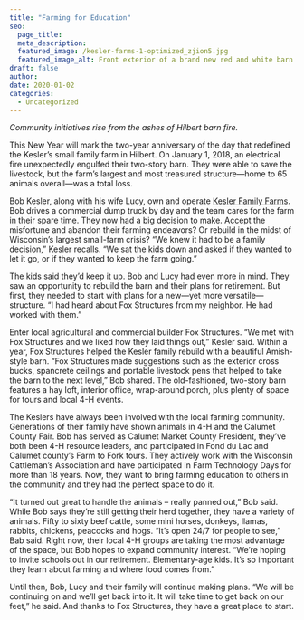 ```yaml
---
title: "Farming for Education"
seo:
  page_title:
  meta_description: 
  featured_image: /kesler-farms-1-optimized_zjion5.jpg
  featured_image_alt: Front exterior of a brand new red and white barn at Kessler family farm
draft: false
author:
date: 2020-01-02
categories:
  - Uncategorized
---
```


*Community initiatives rise from the ashes of Hilbert barn fire.*

This New Year will mark the two-year anniversary of the day that redefined the Kesler’s small family farm in Hilbert. On January 1, 2018, an electrical fire unexpectedly engulfed their two-story barn. They were able to save the livestock, but the farm’s largest and most treasured structure—home to 65 animals overall—was a total loss.

Bob Kesler, along with his wife Lucy, own and operate [Kesler Family Farms](/portfolio/kesler-family-farm/). Bob drives a commercial dump truck by day and the team cares for the farm in their spare time. They now had a big decision to make. Accept the misfortune and abandon their farming endeavors? Or rebuild in the midst of Wisconsin’s largest small-farm crisis? “We knew it had to be a family decision,” Kesler recalls. “We sat the kids down and asked if they wanted to let it go, or if they wanted to keep the farm going.”

The kids said they’d keep it up. Bob and Lucy had even more in mind. They saw an opportunity to rebuild the barn and their plans for retirement. But first, they needed to start with plans for a new—yet more versatile—structure. “I had heard about Fox Structures from my neighbor. He had worked with them.”

Enter local agricultural and commercial builder Fox Structures. “We met with Fox Structures and we liked how they laid things out,” Kesler said. Within a year, Fox Structures helped the Kesler family rebuild with a beautiful Amish-style barn. “Fox Structures made suggestions such as the exterior cross bucks, spancrete ceilings and portable livestock pens that helped to take the barn to the next level,” Bob shared. The old-fashioned, two-story barn features a hay loft, interior office, wrap-around porch, plus plenty of space for tours and local 4-H events.

The Keslers have always been involved with the local farming community. Generations of their family have shown animals in 4-H and the Calumet County Fair. Bob has served as Calumet Market County President, they’ve both been 4-H resource leaders, and participated in Fond du Lac and Calumet county’s Farm to Fork tours. They actively work with the Wisconsin Cattleman’s Association and have participated in Farm Technology Days for more than 18 years. Now, they want to bring farming education to others in the community and they had the perfect space to do it.

“It turned out great to handle the animals – really panned out,” Bob said. While Bob says they’re still getting their herd together, they have a variety of animals. Fifty to sixty beef cattle, some mini horses, donkeys, llamas, rabbits, chickens, peacocks and hogs. “It’s open 24/7 for people to see,” Bab said. Right now, their local 4-H groups are taking the most advantage of the space, but Bob hopes to expand community interest. “We’re hoping to invite schools out in our retirement. Elementary-age kids. It’s so important they learn about farming and where food comes from.”

Until then, Bob, Lucy and their family will continue making plans. “We will be continuing on and we’ll get back into it. It will take time to get back on our feet,” he said. And thanks to Fox Structures, they have a great place to start.
